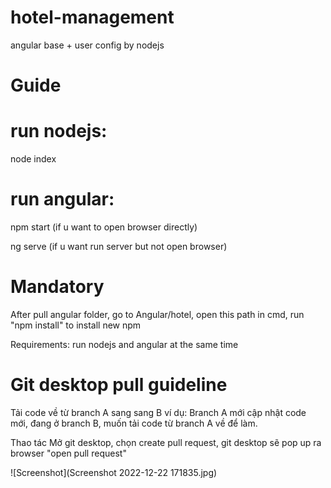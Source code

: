 # hotel-management
angular base + user config by nodejs

# Guide #
run nodejs:
=============
node index

run angular: 
=============
npm start (if u want to open browser directly)

ng serve (if u want run server but not open browser)
             
# Mandatory #
After pull angular folder, go to Angular/hotel, open this path in cmd, run "npm install" to install new npm

Requirements: run nodejs and angular at the same time

# Git desktop pull guideline #
Tải code về từ branch A sang sang B
ví dụ: 
Branch A mới cập nhật code mới, đang ở branch B, muốn tải code từ branch A về để làm.

Thao tác
Mở git desktop, chọn create pull request, git desktop sẽ pop up ra browser "open pull request" 


![Screenshot](Screenshot 2022-12-22 171835.jpg)
